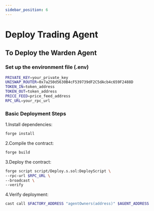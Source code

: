 ```yaml
---
sidebar_position: 6
---
```


# Deploy Trading Agent

## To Deploy the Warden Agent

### Set up the environment file (.env)

```bash
PRIVATE_KEY=your_private_key
UNISWAP_ROUTER=0x7a250d5630B4cF539739dF2C5dAcb4c659F2488D
TOKEN_IN=token_address
TOKEN_OUT=token_address
PRICE_FEED=price_feed_address
RPC_URL=your_rpc_url
```

### Basic Deployment Steps

1.Install dependencies:

```bash
forge install
```

2.Compile the contract:

```bash
forge build
```

3.Deploy the contract:

```bash
forge script script/Deploy.s.sol:DeployScript \
--rpc-url $RPC_URL \
--broadcast \
--verify
```

4.Verify deployment:

```bash
cast call $FACTORY_ADDRESS "agentOwners(address)" $AGENT_ADDRESS
```
